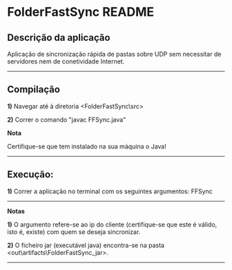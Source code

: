 # FolderFastSync README

## Descrição da aplicação

Aplicação de sincronização rápida de pastas sobre UDP sem necessitar de servidores nem de conetividade Internet.

---

## Compilação

**1)** Navegar até à diretoria <FolderFastSync\src>

**2)** Correr o comando "javac FFSync.java"

**Nota**

Certifique-se que tem instalado na sua máquina o Java!

---

## Execução:

**1)** Correr a aplicação no terminal com os seguintes argumentos: FFSync <caminhoCompletoDaDiretoria> <ipClienteValido>

---

**Notas**

**1)** O argumento <ipClienteValido> refere-se ao ip do cliente (certifique-se que este é válido, isto é, existe) com quem se deseja sincronizar.

**2)** O ficheiro jar (executável java) encontra-se na pasta <out\artifacts\FolderFastSync_jar>.

---


